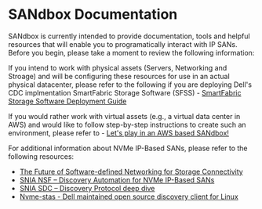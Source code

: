 # SANdbox Documentation

SANdbox is currently intended to provide documentation, tools and helpful resources that will enable you to programatically interact with IP SANs.  Before you begin, please take a moment to review the following information:

If you intend to work with physical assets (Servers, Networking and Stroage) and will be configuring these resources for use in an actual physical datacenter, please refer to the following if you are deploying Dell's CDC implmentation SmartFabric Storage Software (SFSS) - [SmartFabric Storage Software Deployment Guide](https://infohub.delltechnologies.com/t/smartfabric-storage-software-deployment-guide/)

If you would rather work with virtual assets (e.g., a virtual data center in AWS) and would like to follow step-by-step instructions to create such an environment, please refer to - [Let's play in an AWS based SANdbox!](https://brasstacksblog.typepad.com)

For additional information about NVMe IP-Based SANs, please refer to the following resources:

- [The Future of Software-defined Networking for Storage Connectivity](https://www.delltechnologies.com/en-us/blog/the-future-of-software-defined-networking-for-storage-connectivity/)
- [SNIA NSF – Discovery Automation for NVMe IP-Based SANs](https://www.youtube.com/watch?v=uzeK_g-1Pxw__;!!NEt6yMaO-gk!WdfAXaGVUFFHMzL4v-Pj2BdinQaPpTkm1l6GZTc15AdXNgIWDPyAsi6F4G96ptU$)
- [SNIA SDC – Discovery Protocol deep dive](https://www.youtube.com/watch?v=Oqb3s0llNxw__;!!NEt6yMaO-gk!WdfAXaGVUFFHMzL4v-Pj2BdinQaPpTkm1l6GZTc15AdXNgIWDPyAsi6FeqdFbxU$)
- [Nvme-stas - Dell maintained open source discovery client for Linux](https://github.com/linux-nvme/nvme-stas__;!!NEt6yMaO-gk!WdfAXaGVUFFHMzL4v-Pj2BdinQaPpTkm1l6GZTc15AdXNgIWDPyAsi6FnqM_z2E$)
